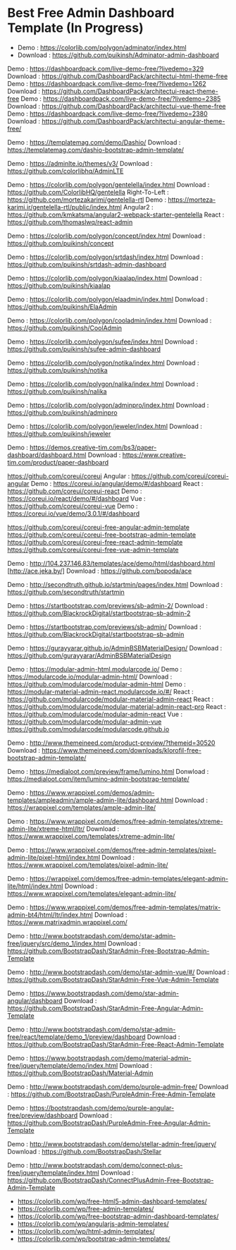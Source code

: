 # Best Free Admin Dashboard Template (In Progress)


- Demo : https://colorlib.com/polygon/adminator/index.html
- Download : https://github.com/puikinsh/Adminator-admin-dashboard

Demo : https://dashboardpack.com/live-demo-free/?livedemo=329
Download : https://github.com/DashboardPack/architectui-html-theme-free
Demo : https://dashboardpack.com/live-demo-free/?livedemo=1262
Download : https://github.com/DashboardPack/architectui-react-theme-free
Demo : https://dashboardpack.com/live-demo-free/?livedemo=2385
Download : https://github.com/DashboardPack/architectui-vue-theme-free
Demo : https://dashboardpack.com/live-demo-free/?livedemo=2380
Download : https://github.com/DashboardPack/architectui-angular-theme-free/

Demo : https://templatemag.com/demo/Dashio/
Download : https://templatemag.com/dashio-bootstrap-admin-template/

Demo : https://adminlte.io/themes/v3/
Download : https://github.com/colorlibhq/AdminLTE

Demo : https://colorlib.com/polygon/gentelella/index.html
Download : https://github.com/ColorlibHQ/gentelella
Right-To-Left : https://github.com/mortezakarimi/gentelella-rtl
Demo : https://morteza-karimi.ir/gentelella-rtl/public/index.html
Angular2 : https://github.com/kmkatsma/angular2-webpack-starter-gentelella
React : https://github.com/thomaslwq/react-admin

Demo : https://colorlib.com/polygon/concept/index.html
Download : https://github.com/puikinsh/concept

Demo : https://colorlib.com/polygon/srtdash/index.html
Download : https://github.com/puikinsh/srtdash-admin-dashboard

Demo : https://colorlib.com/polygon/kiaalap/index.html
Download : https://github.com/puikinsh/kiaalap

Demo : https://colorlib.com/polygon/elaadmin/index.html
Donwload : https://github.com/puikinsh/ElaAdmin

Demo : https://colorlib.com/polygon/cooladmin/index.html
Download : https://github.com/puikinsh/CoolAdmin

Demo : https://colorlib.com/polygon/sufee/index.html
Download : https://github.com/puikinsh/sufee-admin-dashboard

Demo : https://colorlib.com/polygon/notika/index.html
Download : https://github.com/puikinsh/notika

Demo : https://colorlib.com/polygon/nalika/index.html
Download : https://github.com/puikinsh/nalika

Demo : https://colorlib.com/polygon/adminpro/index.html
Download : https://github.com/puikinsh/adminpro

Demo : https://colorlib.com/polygon/jeweler/index.html
Download : https://github.com/puikinsh/jeweler

Demo : https://demos.creative-tim.com/bs3/paper-dashboard/dashboard.html
Download : https://www.creative-tim.com/product/paper-dashboard

https://github.com/coreui/coreui
Angular : https://github.com/coreui/coreui-angular
Demo : https://coreui.io/angular/demo/#/dashboard
React : https://github.com/coreui/coreui-react
Demo : https://coreui.io/react/demo/#/dashboard
Vue : https://github.com/coreui/coreui-vue
Demo : https://coreui.io/vue/demo/3.0.1/#/dashboard

https://github.com/coreui/coreui-free-angular-admin-template
https://github.com/coreui/coreui-free-bootstrap-admin-template
https://github.com/coreui/coreui-free-react-admin-template
https://github.com/coreui/coreui-free-vue-admin-template

Demo : http://104.237.146.83/templates/ace/demo/html/dashboard.html [http://ace.jeka.by/]
Download : https://github.com/bopoda/ace

Demo : http://secondtruth.github.io/startmin/pages/index.html
Download : https://github.com/secondtruth/startmin

Demo : https://startbootstrap.com/previews/sb-admin-2/
Download : https://github.com/BlackrockDigital/startbootstrap-sb-admin-2

Demo : https://startbootstrap.com/previews/sb-admin/
Download : https://github.com/BlackrockDigital/startbootstrap-sb-admin

Demo : https://gurayyarar.github.io/AdminBSBMaterialDesign/
Download : https://github.com/gurayyarar/AdminBSBMaterialDesign

Demo : https://modular-admin-html.modularcode.io/
Demo : https://modularcode.io/modular-admin-html/
Download : https://github.com/modularcode/modular-admin-html
Demo : https://modular-material-admin-react.modularcode.io/#/
React : https://github.com/modularcode/modular-material-admin-react
React : https://github.com/modularcode/modular-material-admin-react-pro
React : https://github.com/modularcode/modular-admin-react
Vue : https://github.com/modularcode/modular-admin-vue
https://github.com/modularcode/modularcode.github.io

Demo : http://www.themeineed.com/product-preview/?themeid=30520
Download : https://www.themeineed.com/downloads/klorofil-free-bootstrap-admin-template/

Demo : https://medialoot.com/preview/frame/lumino.html
Donwload : https://medialoot.com/item/lumino-admin-bootstrap-template/

Demo : https://www.wrappixel.com/demos/admin-templates/ampleadmin/ample-admin-lite/dashboard.html
Download : https://wrappixel.com/templates/ample-admin-lite/

Demo : https://www.wrappixel.com/demos/free-admin-templates/xtreme-admin-lite/xtreme-html/ltr/
Download : https://www.wrappixel.com/templates/xtreme-admin-lite/

Demo : https://www.wrappixel.com/demos/free-admin-templates/pixel-admin-lite/pixel-html/index.html
Download : https://www.wrappixel.com/templates/pixel-admin-lite/

Demo : https://wrappixel.com/demos/free-admin-templates/elegant-admin-lite/html/index.html
Download : https://www.wrappixel.com/templates/elegant-admin-lite/

Demo : https://www.wrappixel.com/demos/free-admin-templates/matrix-admin-bt4/html/ltr/index.html
Download : https://www.matrixadmin.wrappixel.com/

Demo : http://www.bootstrapdash.com/demo/star-admin-free/jquery/src/demo_1/index.html
Download : https://github.com/BootstrapDash/StarAdmin-Free-Bootstrap-Admin-Template

Demo : http://www.bootstrapdash.com/demo/star-admin-vue/#/
Download : https://github.com/BootstrapDash/StarAdmin-Free-Vue-Admin-Template

Demo : https://www.bootstrapdash.com/demo/star-admin-angular/dashboard
Download : https://github.com/BootstrapDash/StarAdmin-Free-Angular-Admin-Template

Demo : http://www.bootstrapdash.com/demo/star-admin-free/react/template/demo_1/preview/dashboard
Download : https://github.com/BootstrapDash/StarAdmin-Free-React-Admin-Template

Demo : https://www.bootstrapdash.com/demo/material-admin-free/jquery/template/demo/index.html
Download : https://github.com/BootstrapDash/Material-Admin

Demo : http://www.bootstrapdash.com/demo/purple-admin-free/
Download : https://github.com/BootstrapDash/PurpleAdmin-Free-Admin-Template

Demo : https://bootstrapdash.com/demo/purple-angular-free/preview/dashboard
Download : https://github.com/BootstrapDash/PurpleAdmin-Free-Angular-Admin-Template

Demo : http://www.bootstrapdash.com/demo/stellar-admin-free/jquery/
Download : https://github.com/BootstrapDash/Stellar

Demo : http://www.bootstrapdash.com/demo/connect-plus-free/jquery/template/index.html
Download : https://github.com/BootstrapDash/ConnectPlusAdmin-Free-Bootstrap-Admin-Template





- https://colorlib.com/wp/free-html5-admin-dashboard-templates/
- https://colorlib.com/wp/free-admin-templates/
- https://colorlib.com/wp/free-bootstrap-admin-dashboard-templates/
- https://colorlib.com/wp/angularjs-admin-templates/
- https://colorlib.com/wp/html-admin-templates/
- https://colorlib.com/wp/bootstrap-admin-templates/
